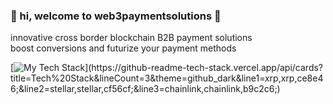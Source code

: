 ### :wave: hi, welcome to web3paymentsolutions :rocket:
innovative cross border blockchain B2B payment solutions<br>
boost conversions and futurize your payment methods


[![My Tech Stack](https://github-readme-tech-stack.vercel.app/api/cards?title=Tech%20Stack&lineCount=3&theme=github_dark&line1=xrp,xrp,ce8e46;&line2=stellar,stellar,cf56cf;&line3=chainlink,chainlink,b9c2c6;)](https://github-readme-tech-stack.vercel.app/api/cards?title=Tech%20Stack&lineCount=3&theme=github_dark&line1=xrp,xrp,ce8e46;&line2=stellar,stellar,cf56cf;&line3=chainlink,chainlink,b9c2c6;)

<!--
**web3paymentsolutions/web3paymentsolutions** is a ✨ _special_ ✨ repository because its `README.md` (this file) appears on your GitHub profile.


